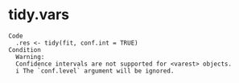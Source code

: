 # tidy.vars

    Code
      .res <- tidy(fit, conf.int = TRUE)
    Condition
      Warning:
      Confidence intervals are not supported for <varest> objects.
      i The `conf.level` argument will be ignored.


